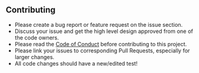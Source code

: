 ## Contributing

-   Please create a bug report or feature request on the issue section.
-   Discuss your issue and get the high level design approved from one of the code owners.
-   Please read the [Code of Conduct](/CODE_OF_CONDUCT.md) before contributing to this project.
-   Please link your issues to corresponding Pull Requests, especially for larger changes.
-   All code changes should have a new/edited test!
